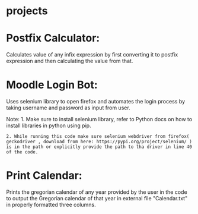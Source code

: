 # projects
# Postfix Calculator:
  Calculates value of any infix expression by first converting it to postfix expression and then calculating the value from that.

# Moodle Login Bot:
  Uses selenium library to open firefox and automates the login process by taking username and password as input from user.
  
  Note:
    1. Make sure to install selenium library, refer to Python docs on how to install libraries in python using pip.
    
    2. While running this code make sure selenium webdriver from firefox( geckodriver , download from here: https://pypi.org/project/selenium/ ) is in the path or explicitly provide the path to tha driver in line 40 of the code.

# Print Calendar:
  Prints the gregorian calendar of any year provided by the user in the code to output the Gregorian calendar of that year in external file "Calendar.txt" in properly formatted three columns.
